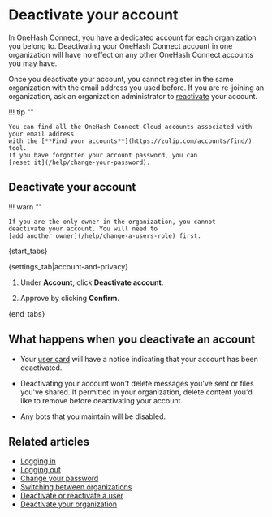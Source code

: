 # Deactivate your account

In OneHash Connect, you have a dedicated account for each organization you belong to.
Deactivating your OneHash Connect account in one organization will have no effect on any
other OneHash Connect accounts you may have.

Once you deactivate your account, you cannot register in the same organization
with the email address you used before. If you are re-joining an organization,
ask an organization administrator to
[reactivate](/help/deactivate-or-reactivate-a-user#reactivate-a-user) your
account.

!!! tip ""

    You can find all the OneHash Connect Cloud accounts associated with your email address
    with the [**Find your accounts**](https://zulip.com/accounts/find/) tool.
    If you have forgotten your account password, you can
    [reset it](/help/change-your-password).


## Deactivate your account

!!! warn ""

    If you are the only owner in the organization, you cannot
    deactivate your account. You will need to
    [add another owner](/help/change-a-users-role) first.

{start_tabs}

{settings_tab|account-and-privacy}

1. Under **Account**, click **Deactivate account**.

1. Approve by clicking **Confirm**.

{end_tabs}

## What happens when you deactivate an account

* Your [user card](/help/user-cards) will have a notice indicating that your
  account has been deactivated.

* Deactivating your account won't delete messages you've sent or files
  you've shared. If permitted in your organization, delete content you'd
  like to remove before deactivating your account.

* Any bots that you maintain will be disabled.


## Related articles

* [Logging in](/help/logging-in)
* [Logging out](/help/logging-out)
* [Change your password](/help/change-your-password)
* [Switching between organizations](/help/switching-between-organizations)
* [Deactivate or reactivate a user](/help/deactivate-or-reactivate-a-user)
* [Deactivate your organization](/help/deactivate-your-organization)
